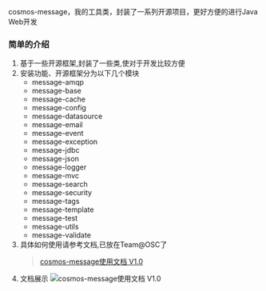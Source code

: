 cosmos-message，我的工具类，封装了一系列开源项目，更好方便的进行Java Web开发

### 简单的介绍
1. 基于一些开源框架,封装了一些类,使对于开发比较方便
2. 安装功能、开源框架分为以下几个模块
    - message-amqp
    - message-base
    - message-cache
    - message-config
    - message-datasource
    - message-email
    - message-event
    - message-exception
    - message-jdbc
    - message-json
    - message-logger
    - message-mvc
    - message-search
    - message-security
    - message-tags
    - message-template
    - message-test
    - message-utils
    - message-validate
3. 具体如何使用请参考文档,已放在Team@OSC了
    >[cosmos-message使用文档 V1.0](http://doc.oschina.net/message)
4. 文档展示
    ![cosmos-message使用文档 V1.0](http://i1.tietuku.com/ccfae8b3e86cc6c1.jpg "cosmos-message使用文档 V1.0")
